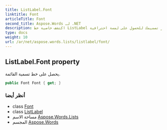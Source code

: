 ```yaml
---
title: ListLabel.Font
linktitle: Font
articleTitle: Font
second_title: Aspose.Words لـ .NET
description: اكتشف خاصية خط ListLabel لتخصيص نمط خط تسمية القائمة الخاصة بك وتعزيز تصميمك للحصول على لمسة احترافية.
type: docs
weight: 10
url: /ar/net/aspose.words.lists/listlabel/font/
---
```

## ListLabel.Font property

يحصل على خط تسمية القائمة.

```csharp
public Font Font { get; }
```

### أنظر أيضا

* class [Font](../../../aspose.words/font/)
* class [ListLabel](../)
* مساحة الاسم [Aspose.Words.Lists](../../../aspose.words.lists/)
* المجسم [Aspose.Words](../../../)
